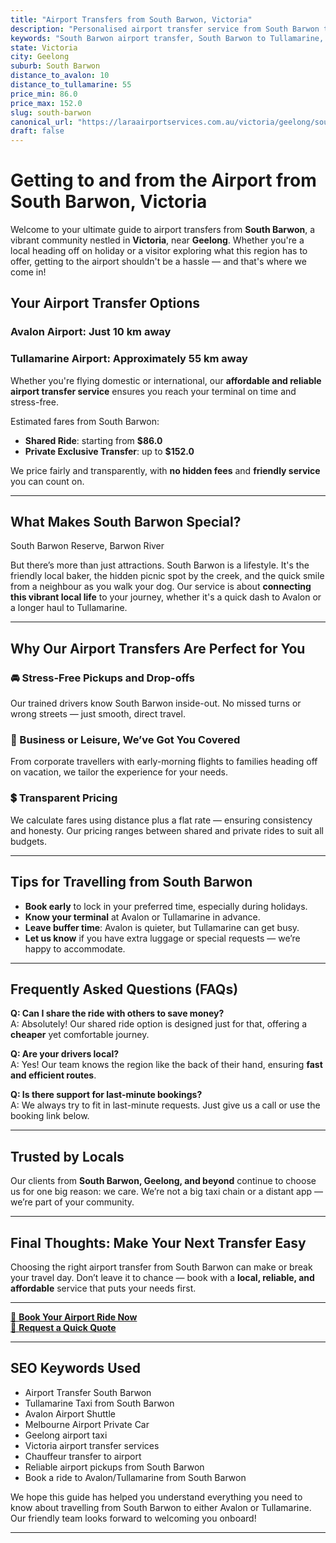 ```yaml
---
title: "Airport Transfers from South Barwon, Victoria"
description: "Personalised airport transfer service from South Barwon to Avalon and Tullamarine airports. Enjoy a smooth, affordable ride with us!"
keywords: "South Barwon airport transfer, South Barwon to Tullamarine, South Barwon to Avalon, airport taxi South Barwon, private airport transfer South Barwon, shared ride South Barwon, South Barwon transfers, airport shuttle South Barwon, book South Barwon airport taxi, affordable South Barwon airport transfer, South Barwon airport transfer service, airport transfer Geelong, airport transfer Melbourne, Melbourne airport taxi, airport transfers Victoria, Tullamarine airport shuttle, Avalon airport transfers, Melbourne private transfer, airport transport services Melbourne"
state: Victoria
city: Geelong
suburb: South Barwon
distance_to_avalon: 10
distance_to_tullamarine: 55
price_min: 86.0
price_max: 152.0
slug: south-barwon
canonical_url: "https://laraairportservices.com.au/victoria/geelong/south-barwon/"
draft: false
---
```


# Getting to and from the Airport from South Barwon, Victoria

Welcome to your ultimate guide to airport transfers from **South Barwon**, a vibrant community nestled in **Victoria**, near **Geelong**. Whether you're a local heading off on holiday or a visitor exploring what this region has to offer, getting to the airport shouldn't be a hassle — and that's where we come in!

## Your Airport Transfer Options

### Avalon Airport: Just 10 km away  
### Tullamarine Airport: Approximately 55 km away

Whether you're flying domestic or international, our **affordable and reliable airport transfer service** ensures you reach your terminal on time and stress-free.

Estimated fares from South Barwon:
- **Shared Ride**: starting from **$86.0**
- **Private Exclusive Transfer**: up to **$152.0**

We price fairly and transparently, with **no hidden fees** and **friendly service** you can count on.

---

## What Makes South Barwon Special?

South Barwon Reserve, Barwon River

But there’s more than just attractions. South Barwon is a lifestyle. It's the friendly local baker, the hidden picnic spot by the creek, and the quick smile from a neighbour as you walk your dog. Our service is about **connecting this vibrant local life** to your journey, whether it's a quick dash to Avalon or a longer haul to Tullamarine.

---

## Why Our Airport Transfers Are Perfect for You

### 🚘 Stress-Free Pickups and Drop-offs
Our trained drivers know South Barwon inside-out. No missed turns or wrong streets — just smooth, direct travel.

### 💼 Business or Leisure, We’ve Got You Covered
From corporate travellers with early-morning flights to families heading off on vacation, we tailor the experience for your needs.

### 💲 Transparent Pricing
We calculate fares using distance plus a flat rate — ensuring consistency and honesty. Our pricing ranges between shared and private rides to suit all budgets.

---

## Tips for Travelling from South Barwon

- **Book early** to lock in your preferred time, especially during holidays.
- **Know your terminal** at Avalon or Tullamarine in advance.
- **Leave buffer time**: Avalon is quieter, but Tullamarine can get busy.
- **Let us know** if you have extra luggage or special requests — we’re happy to accommodate.

---

## Frequently Asked Questions (FAQs)

**Q: Can I share the ride with others to save money?**  
A: Absolutely! Our shared ride option is designed just for that, offering a **cheaper** yet comfortable journey.

**Q: Are your drivers local?**  
A: Yes! Our team knows the region like the back of their hand, ensuring **fast and efficient routes**.

**Q: Is there support for last-minute bookings?**  
A: We always try to fit in last-minute requests. Just give us a call or use the booking link below.

---

## Trusted by Locals

Our clients from **South Barwon, Geelong, and beyond** continue to choose us for one big reason: we care. We’re not a big taxi chain or a distant app — we’re part of your community.

---

## Final Thoughts: Make Your Next Transfer Easy

Choosing the right airport transfer from South Barwon can make or break your travel day. Don’t leave it to chance — book with a **local, reliable, and affordable** service that puts your needs first.

---

[📅 **Book Your Airport Ride Now**](https://laraairportservices.square.site/s/appointments)  
[📧 **Request a Quick Quote**](https://laraairportservices.square.site/contact-us)

---

## SEO Keywords Used
- Airport Transfer South Barwon
- Tullamarine Taxi from South Barwon
- Avalon Airport Shuttle
- Melbourne Airport Private Car
- Geelong airport taxi
- Victoria airport transfer services
- Chauffeur transfer to airport
- Reliable airport pickups from South Barwon
- Book a ride to Avalon/Tullamarine from South Barwon

We hope this guide has helped you understand everything you need to know about travelling from South Barwon to either Avalon or Tullamarine. Our friendly team looks forward to welcoming you onboard!

---
